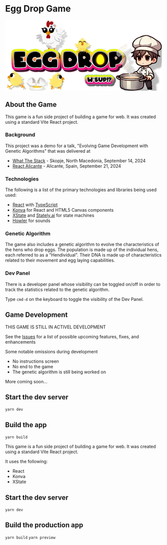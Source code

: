 # Egg Drop Game

![Egg Drop Title](public/images/egg-drop-title.png)

## About the Game

This game is a fun side project of building a game for web. It was created using a standard Vite React project.

### Background

This project was a demo for a talk, "Evolving Game Development with Genetic Algorithms" that was delivered at

- [What The Stack](https://wts.sh) - Skopje, North Macedonia, September 14, 2024
- [React Alicante](https://reactalicante.es) - Alicante, Spain, September 21, 2024

### Technologies

The following is a list of the primary technologies and libraries being used used:

- [React](https://react.dev) with [TypeScript](https://www.typescriptlang.org)
- [Konva](https://konvajs.org) for React and HTML5 Canvas components
- [XState](https://xstate.js.org) and [Stately.ai](https://stately.ai) for state machines
- [Howler](https://howlerjs.com) for sounds

### Genetic Algorithm

The game also includes a genetic algorithm to evolve the characteristics of the hens who drop eggs. The population is made up of the individual hens, each referred to as a "Hendividual". Their DNA is made up of characteristics related to their movement and egg laying capabilities.

### Dev Panel

There is a developer panel whose visibility can be toggled on/off in order to track the statistics related to the genetic algorithm.

Type `cmd-d` on the keyboard to toggle the visibility of the Dev Panel.

## Game Development

THIS GAME IS STILL IN ACTIVEL DEVELOPMENT

See the [Issues](https://github.com/kevinmaes/eggdrop/issues) for a list of possible upcoming features, fixes, and enhancements

Some notable omissions during development

- No instructions screen
- No end to the game
- The genetic algorithm is still being worked on

More coming soon...

## Start the dev server

`yarn dev`

## Build the app

`yarn build`

This game is a fun side project of building a game for web. It was created using a standard Vite React project.

It uses the following:

- React
- Konva
- XState

## Start the dev server

`yarn dev`

## Build the production app

`yarn build`
`yarn preview`
